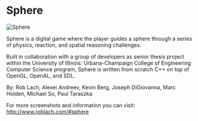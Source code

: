 
# Sphere


![Sphere](https://i.imgur.com/am3Qzok.png)

Sphere is a digital game where the player guides a sphere through a series of physics, reaction, and spatial reasoning challenges.

Built in collaboration with a group of developers as senior thesis project within the University of Illinois: Urbana-Champaign College of Engineering Computer Science program, Sphere is written from scratch C++ on top of OpenGL, OpenAL, and SDL.


By: Rob Lach, Alexei Andreev, Kevin Berg, Joseph DiGiovanna, Marc Holden, Michael So, Paul Taraszka

For more screenshots and information you can visit: http://www.roblach.com/#sphere

